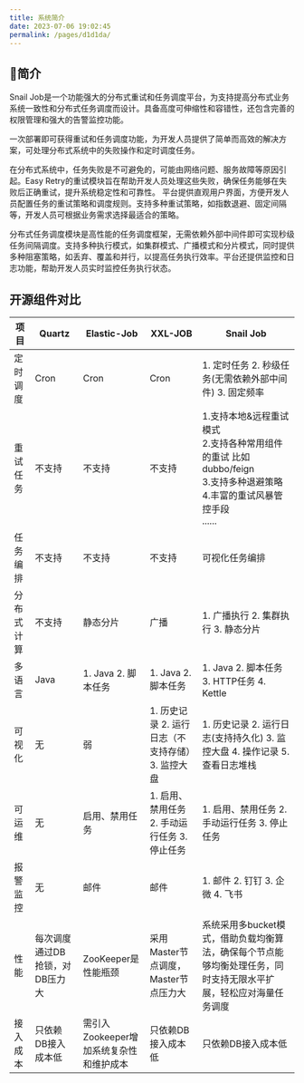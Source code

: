 ```yaml
---
title: 系统简介
date: 2023-07-06 19:02:45
permalink: /pages/d1d1da/
---
```


## 🌈简介

Snail Job是一个功能强大的分布式重试和任务调度平台，为支持提高分布式业务系统一致性和分布式任务调度而设计。具备高度可伸缩性和容错性，还包含完善的权限管理和强大的告警监控功能。

一次部署即可获得重试和任务调度功能，为开发人员提供了简单而高效的解决方案，可处理分布式系统中的失败操作和定时调度任务。

在分布式系统中，任务失败是不可避免的，可能由网络问题、服务故障等原因引起。Easy
Retry的重试模块旨在帮助开发人员处理这些失败，确保任务能够在失败后正确重试，提升系统稳定性和可靠性。
平台提供直观用户界面，方便开发人员配置任务的重试策略和调度规则。支持多种重试策略，如指数退避、固定间隔等，开发人员可根据业务需求选择最适合的策略。

分布式任务调度模块是高性能的任务调度框架，无需依赖外部中间件即可实现秒级任务间隔调度。支持多种执行模式，如集群模式、广播模式和分片模式，同时提供多种阻塞策略，如丢弃、覆盖和并行，以提高任务执行效率。平台还提供监控和日志功能，帮助开发人员实时监控任务执行状态。

## 开源组件对比
| **项目** | **Quartz**        | **Elastic-Job**          | **XXL-JOB**                   | **Snail Job**                                                                              |
|--------|-------------------|--------------------------|-------------------------------|---------------------------------------------------------------------------------------------|
| 定时调度   | Cron              | Cron                     | Cron                          | 1. 定时任务 2. 秒级任务(无需依赖外部中间件) 3. 固定频率                                                          |
| 重试任务   | 不支持               | 不支持                      | 不支持                           | 1.支持本地&远程重试模式 <br/> 2.支持各种常用组件的重试 比如dubbo/feign <br/>3.支持多种退避策略<br/>4.丰富的重试风暴管控手段<br/>...... | 
| 任务编排   | 不支持               | 不支持                      | 不支持                           | 可视化任务编排                                                                                     |                                                                 |
| 分布式计算  | 不支持               | 静态分片                     | 广播                            | 1. 广播执行 2. 集群执行 3. 静态分片                                                                     |
| 多语言    | Java              | 1. Java 2. 脚本任务          | 1. Java 2. 脚本任务               | 1. Java 2. 脚本任务 3. HTTP任务 4. Kettle                                                         |
| 可视化    | 无                 | 弱                        | 1. 历史记录 2. 运行日志（不支持存储）3. 监控大盘 | 1. 历史记录 2. 运行日志(支持持久化) 3. 监控大盘 4. 操作记录 5. 查看日志堆栈                                            |
| 可运维    | 无                 | 启用、禁用任务                  | 1. 启用、禁用任务 2. 手动运行任务 3. 停止任务  | 1. 启用、禁用任务 2. 手动运行任务 3. 停止任务                                                                |
| 报警监控   | 无                 | 邮件                       | 邮件                            | 1. 邮件 2. 钉钉 3. 企微 4. 飞书                                                                     |
| 性能     | 每次调度通过DB抢锁，对DB压力大 | ZooKeeper是性能瓶颈           | 采用Master节点调度，Master节点压力大      | 系统采用多bucket模式，借助负载均衡算法，确保每个节点能够均衡处理任务，同时支持无限水平扩展，轻松应对海量任务调度                                      |
| 接入成本   | 只依赖DB接入成本低        | 需引入Zookeeper增加系统复杂性和维护成本 | 只依赖DB接入成本低                    | 只依赖DB接入成本低                                                                                  |








